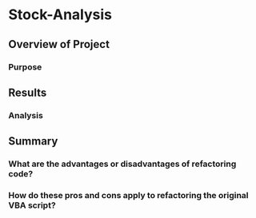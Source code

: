 # Stock-Analysis
## Overview of Project
### Purpose
## Results
### Analysis
## Summary
### What are the advantages or disadvantages of refactoring code?
### How do these pros and cons apply to refactoring the original VBA script?
